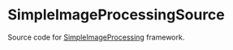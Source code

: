 # SimpleImageProcessingSource
Source code for [SimpleImageProcessing](https://github.com/elina-smnko/SimpleImageProcessing) framework.

